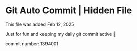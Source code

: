 # Git Auto Commit | Hidden File

This file was added Feb 12, 2025

Just for fun and keeping my daily git commit active 🤪

commit number: 1394001
